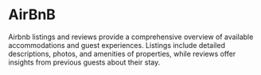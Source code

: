 # AirBnB
Airbnb listings and reviews provide a comprehensive overview of available accommodations and guest experiences. Listings include detailed descriptions, photos, and amenities of properties, while reviews offer insights from previous guests about their stay.
